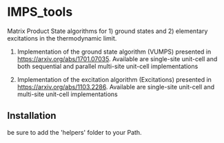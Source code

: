 # IMPS_tools
Matrix Product State algorithms for 1) ground states and 2) elementary excitations in the thermodynamic limit.

1) Implementation of the ground state algorithm (VUMPS) presented in https://arxiv.org/abs/1701.07035. Available are single-site unit-cell and both sequential and parallel multi-site unit-cell implementations

2) Implementation of the excitation algorithm (Excitations) presented in https://arxiv.org/abs/1103.2286. Available are single-site unit-cell and multi-site unit-cell implementations

## Installation

be sure to add the 'helpers' folder to your Path.